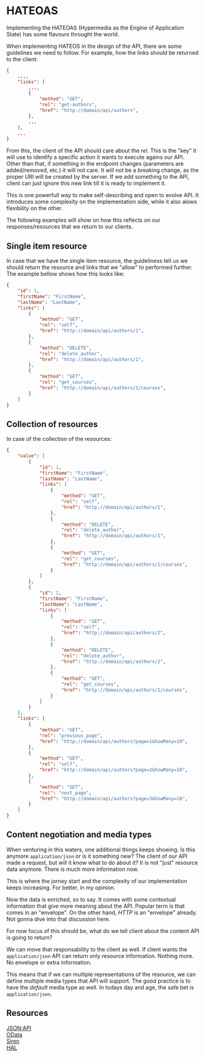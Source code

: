 # HATEOAS

Implementing the HATEOAS (Hypermedia as the Engine of Application State) has some flavours throught the world.

When implementing HATEOS in the design of the API, there are some guidelines we need to follow. For example, how the links should be returned to the client:

```json
{
    ...,
    "links": [
        ...,
        {
            "method": "GET",
            "rel": "get-authors",
            "href": "http://domain/api/authors",
        },
        ...
    ],
    ...
}
```

From this, the client of the API should care about the *rel*. This is the "key" it will use to identify a specific action it wants to execute agains our API. Other than that, if something in the endpoint changes (parameters are added/removed, etc.) it will not care. It will not be a breaking change, as the proper URI will be created by the server. If we add something to the API, client can just ignore this new link till it is ready to implement it.

This is one powerfull way to make self-describing and open to evolve API. It introduces some complexity on the implementation side, while it also alows flexibility on the other.

The following examples will show on how this reflects on our responses/resources that we return to our clients.

## Single item resource

In case that we have the single item resource, the guideliness tell us we should return the resource and links that we "allow" to performed further. The example bellow shows how this looks like:

```json
{
    "id": 1,
    "firstName": "FirstName",
    "lastName": "LastName",
    "links": [
        {
            "method": "GET",
            "rel": "self",
            "href": "http://domain/api/authors/1",
        },
        {
            "method": "DELETE",
            "rel": "delete_author",
            "href": "http://domain/api/authors/1",
        },
        {
            "method": "GET",
            "rel": "get_courses",
            "href": "http://domain/api/authors/1/courses",
        }
    ]
}
```

## Collection of resources

In case of the collection of the resources:

```json
{
    "value": [
        {
            "id": 1,
            "firstName": "FirstName",
            "lastName": "LastName",
            "links": [
                {
                    "method": "GET",
                    "rel": "self",
                    "href": "http://domain/api/authors/1",
                },
                {
                    "method": "DELETE",
                    "rel": "delete_author",
                    "href": "http://domain/api/authors/1",
                },
                {
                    "method": "GET",
                    "rel": "get_courses",
                    "href": "http://domain/api/authors/1/courses",
                }
            ]
        },
        {
            "id": 2,
            "firstName": "FirstName",
            "lastName": "LastName",
            "links": [
                {
                    "method": "GET",
                    "rel": "self",
                    "href": "http://domain/api/authors/2",
                },
                {
                    "method": "DELETE",
                    "rel": "delete_author",
                    "href": "http://domain/api/authors/2",
                },
                {
                    "method": "GET",
                    "rel": "get_courses",
                    "href": "http://domain/api/authors/2/courses",
                }
            ]
        }
    ],
    "links": [
        {
            "method": "GET",
            "rel": "previous_page",
            "href": "http://domain/api/authors?page=1&howMany=10",
        },
        {
            "method": "GET",
            "rel": "self",
            "href": "http://domain/api/authors?page=2&howMany=10",
        },
        {
            "method": "GET",
            "rel": "next_page",
            "href": "http://domain/api/authors?page=3&howMany=10",
        }
    ]
}
```

## Content negotiation and media types

When venturing in this waters, one additional things keeps showing. Is this anymore `application/json` or is it something new? The client of our API made a request, but will it know what to do about it? It is not "just" resource data anymore. There is much more information now.

This is where the jorney start and the complexity of our implementation keeps increasing. For better, in my opinion.

Now the data is enriched, so to say. It comes with some contextual information that give more meaning about the API. Popular term is that comes in an "envelope". On the other hand, *HTTP* is an "envelope" already. Not gonna dive into that discussion here.

For now focus of this should be, what do we tell client about the content API is going to return?

We can move that responsability to the client as well. If client wants the `application/json` API can return only resource information. Nothing more. No envelope or extra information.

This means that if we can multiple representations of the resource, we can define multiple media types that API will support. The good practice is to have the *default* media type as well. In todays day and age, the safe bet is `application/json`.

## Resources

[JSON:API](https://jsonapi.org/)  
[OData](https://www.odata.org/)  
[Siren](https://github.com/kevinswiber/siren)  
[HAL](http://stateless.co/hal_specification.html)  
